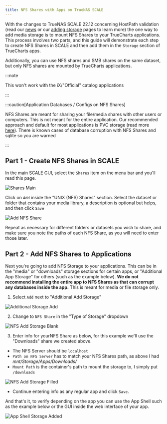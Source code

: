 ```yaml
---
title: NFS Shares with Apps on TrueNAS SCALE
---
```


With the changes to TrueNAS SCALE 22.12 concerning HostPath validation (read our [news](/news/hostpath-validation) or our [adding storage](/deprecated/scale/guides/add-storage) pages to learn more) the one way to add media storage is to mount NFS Shares to your TrueCharts applications. This process involves two parts, and this guide will demonstrate each step to create NFS Shares in SCALE and then add them in the `Storage` section of TrueCharts apps.

Additionally, you can use NFS shares and SMB shares on the same dataset, but only NFS shares are mounted by TrueCharts applications.

:::note

This won't work with the iX/"Official" catalog applications

:::

:::caution[Application Databases / Configs on NFS Shares]

NFS Shares are meant for sharing your file/media shares with other users or computers. This is not meant for the entire application. Our recommended approach and default for most applications is PVC storage (read more [here](/general/faq#why-pvc-is-recommended-over-hostpath)). There is known cases of database corruption with NFS Shares and sqlite so you are warned

:::

## Part 1 - Create NFS Shares in SCALE

In the main SCALE GUI, select the `Shares` item on the menu bar and you'll read this page.

![Shares Main](./img/Sharesmain.png)

Click on `Add` inside the "UNIX (NFS) Shares" section. Select the dataset or folder that contains your media library, a description is optional but helps, and then click `Save`

![Add NFS Share](./img/AddNFSShare.png)

Repeat as necessary for different folders or datasets you wish to share, and make sure you note the paths of each NFS Share, as you will need to enter those later.

## Part 2 - Add NFS Shares to Applications

Next you're going to add NFS Storage to your applications. This can be in the "media" or "downloads" storage sections for certain apps, or "Additional App Storage" for others (such as the example below). **We do not recommend installing the entire app to NFS Shares as that can corrupt any databases inside the app.** This is meant for media or file storage only.

1. Select `Add` next to "Additional Add Storage"

![Additional Storage Add](./img/BlankAddAppStorage.png)

2. Change to `NFS Share` in the "Type of Storage" dropdown

![NFS Add Storage Blank](./img/NFSAddAppStorageBlank.png)

3. Enter info for yourNFS Share as below, for this example we'll use the "Downloads" share we created above.

- The NFS Server should be `localhost`
- `Path on NFS Server` has to match your NFS Shares path, as above I had _mnt/Storage/Apps/Downloads/_
- `Mount Path` is the container's path to mount the storage to, I simply put `/downloads`

![NFS Add Storage Filled](./img/NFSAddAppStorageFilled.png)

- Continue entering info as any regular app and click `Save`.

And that's it, to verify depending on the app you can use the App Shell such as the example below or the GUI inside the web interface of your app.

![App Shell Storage Added](./img/AppShellStorageAdded.png)

